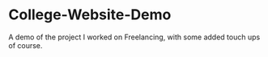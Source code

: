# College-Website-Demo
A demo of the project I worked on Freelancing, with some added touch ups of course.
